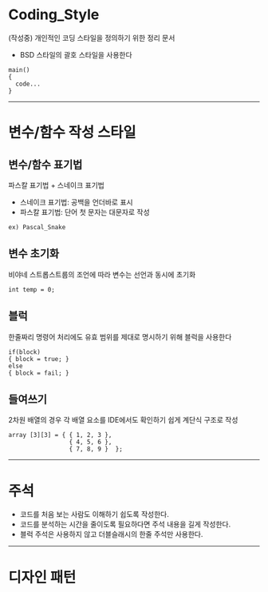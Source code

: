 # Coding_Style
(작성중) 개인적인 코딩 스타일을 정의하기 위한 정리 문서


- BSD 스타일의 괄호 스타일을 사용한다

```
main()
{
  code...
}
```

------------------------------

# 변수/함수 작성 스타일

## 변수/함수 표기법
파스칼 표기법 + 스네이크 표기법
- 스네이크 표기법: 공백을 언더바로 표시
- 파스칼 표기법: 단어 첫 문자는 대문자로 작성


```
ex) Pascal_Snake
```


## 변수 초기화
비야네 스트롭스트룹의 조언에 따라 변수는 선언과 동시에 초기화 


```
int temp = 0;
```


## 블럭

한줄짜리 명령어 처리에도 유효 범위를 제대로 명시하기 위해 블럭을 사용한다


```
if(block)
{ block = true; }
else
{ block = fail; }
```





## 들여쓰기

2차원 배열의 경우 각 배열 요소를 IDE에서도 확인하기 쉽게 계단식 구조로 작성
```
array [3][3] = { { 1, 2, 3 },
                 { 4, 5, 6 },
                 { 7, 8, 9 }  }; 
```


------------------------------


# 주석


- 코드를 처음 보는 사람도 이해하기 쉽도록 작성한다.
- 코드를 분석하는 시간을 줄이도록 필요하다면 주석 내용을 길게 작성한다.
- 블럭 주석은 사용하지 않고 더블슬래시의 한줄 주석만 사용한다.
 
------------------------------

# 디자인 패턴

